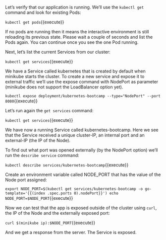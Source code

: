 Let’s verify that our application is running. We’ll use the `kubectl get` command and look for existing Pods:

`kubectl get pods`{{execute}}

If no pods are running then it means the interactive environment is still reloading its previous state. Please wait a couple of seconds and list the Pods again. You can continue once you see the one Pod running.

Next, let’s list the current Services from our cluster:

`kubectl get services`{{execute}}

We have a Service called kubernetes that is created by default when minikube starts the cluster.
To create a new service and expose it to external traffic we’ll use the expose command with NodePort as parameter (minikube does not support the LoadBalancer option yet).

`kubectl expose deployment/kubernetes-bootcamp --type="NodePort" --port 8080`{{execute}}

Let’s run again the `get services` command:

`kubectl get services`{{execute}}

We have now a running Service called kubernetes-bootcamp. Here we see that the Service received a unique cluster-IP, an internal port and an external-IP (the IP of the Node).

To find out what port was opened externally (by the NodePort option) we’ll run the `describe service` command:

`kubectl describe services/kubernetes-bootcamp`{{execute}}

Create an environment variable called NODE_PORT that has the value of the Node port assigned:

`export NODE_PORT=$(kubectl get services/kubernetes-bootcamp -o go-template='{{(index .spec.ports 0).nodePort}}')
echo NODE_PORT=$NODE_PORT`{{execute}}

Now we can test that the app is exposed outside of the cluster using `curl`, the IP of the Node and the externally exposed port:

`curl $(minikube ip):$NODE_PORT`{{execute}}

And we get a response from the server. The Service is exposed.
